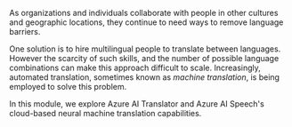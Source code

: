 As organizations and individuals collaborate with people in other cultures and geographic locations, they continue to need ways to remove language barriers. 

One solution is to hire multilingual people to translate between languages. However the scarcity of such skills, and the number of possible language combinations can make this approach difficult to scale. Increasingly, automated translation, sometimes known as *machine translation*, is being employed to solve this problem.  

In this module, we explore Azure AI Translator and Azure AI Speech's cloud-based neural machine translation capabilities.